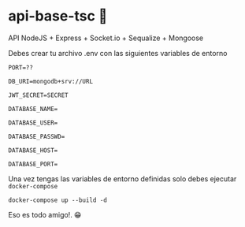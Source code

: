 # api-base-tsc 👋
API NodeJS + Express + Socket.io + Sequalize + Mongoose

Debes crear tu archivo .env con las siguientes variables de entorno

`PORT=??`

`DB_URI=mongodb+srv://URL`

`JWT_SECRET=SECRET`

`DATABASE_NAME=`

`DATABASE_USER=`

`DATABASE_PASSWD=`

`DATABASE_HOST=`

`DATABASE_PORT=`


Una vez tengas las variables de entorno definidas solo debes ejecutar `docker-compose`
```
docker-compose up --build -d
```

Eso es todo amigo!. 😁
